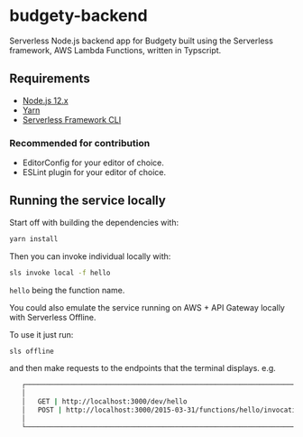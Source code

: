 # budgety-backend

Serverless Node.js backend app for Budgety built using the Serverless framework,
AWS Lambda Functions, written in Typscript.

## Requirements

- [Node.js 12.x](https://nodejs.org/en/download/)
- [Yarn](https://github.com/yarnpkg/yarn)
- [Serverless Framework CLI](https://www.serverless.com/framework/docs/getting-started/)

### Recommended for contribution

- EditorConfig for your editor of choice.
- ESLint plugin for your editor of choice.

## Running the service locally

Start off with building the dependencies with:

``` bash
yarn install
```

Then you can invoke individual locally with:

```bash
sls invoke local -f hello
```

`hello` being the function name.

You could also emulate the service running on AWS + API Gateway locally with
Serverless Offline.

To use it just run:

``` bash
sls offline
```

and then make requests to the endpoints that the terminal displays.
e.g.

``` bash
   ┌─────────────────────────────────────────────────────────────────────────┐
   │                                                                         │
   │   GET | http://localhost:3000/dev/hello                                 │
   │   POST | http://localhost:3000/2015-03-31/functions/hello/invocations   │
   │                                                                         │
   └─────────────────────────────────────────────────────────────────────────┘
```
